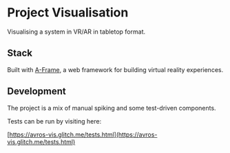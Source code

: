# Project Visualisation

Visualising a system in VR/AR in tabletop format.

## Stack

Built with [A-Frame](https://aframe.io), a web framework for building virtual reality experiences.

## Development

The project is a mix of manual spiking and some test-driven components.

Tests can be run by visiting here:

[https://avros-vis.glitch.me/tests.html](https://avros-vis.glitch.me/tests.html)

